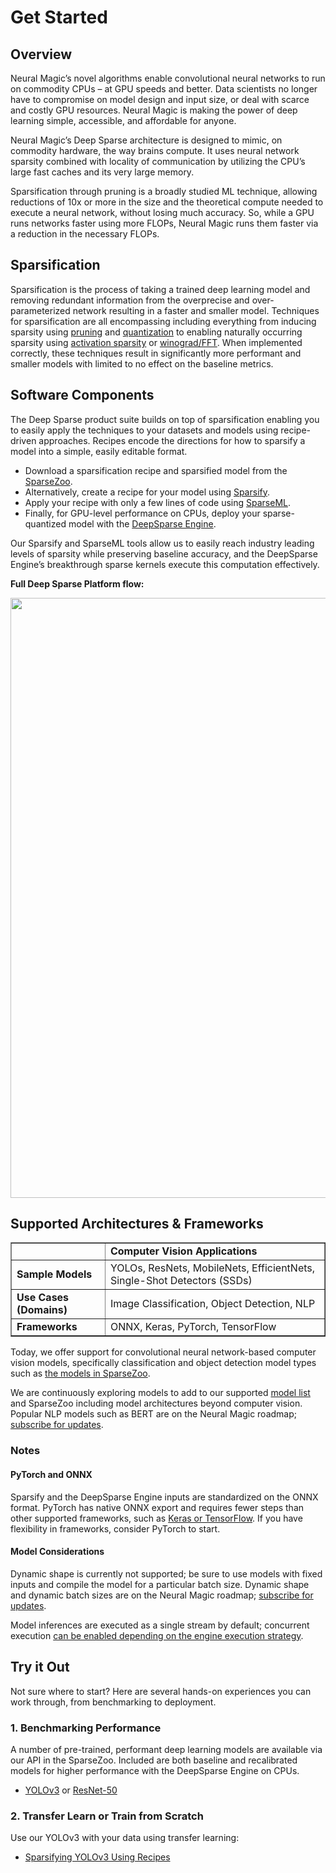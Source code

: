 <!--
Copyright (c) 2021 - present / Neuralmagic, Inc. All Rights Reserved.

Licensed under the Apache License, Version 2.0 (the "License");
you may not use this file except in compliance with the License.
You may obtain a copy of the License at

   http://www.apache.org/licenses/LICENSE-2.0

Unless required by applicable law or agreed to in writing,
software distributed under the License is distributed on an "AS IS" BASIS,
WITHOUT WARRANTIES OR CONDITIONS OF ANY KIND, either express or implied.
See the License for the specific language governing permissions and
limitations under the License.
-->

# Get Started

## Overview

Neural Magic’s novel algorithms enable convolutional neural networks to run on commodity CPUs – at GPU speeds and better. Data scientists no longer have to compromise on model design and input size, or deal with scarce and costly GPU resources. Neural Magic is making the power of deep learning simple, accessible, and affordable for anyone. 

Neural Magic’s Deep Sparse architecture is designed to mimic, on commodity hardware, the way brains compute. It uses neural network sparsity combined with locality of communication by utilizing the CPU’s large fast caches and its very large memory.

Sparsification through pruning is a broadly studied ML technique, allowing reductions of 10x or more in the size and the theoretical compute needed to execute a neural network, without losing much accuracy. So, while a GPU runs networks faster using more FLOPs, Neural Magic runs them faster via a reduction in the necessary FLOPs. 


## Sparsification
 
Sparsification is the process of taking a trained deep learning model and removing redundant information from the overprecise and over-parameterized network resulting in a faster and smaller model. Techniques for sparsification are all encompassing including everything from inducing sparsity using [pruning](https://neuralmagic.com/blog/pruning-overview/) and [quantization](https://arxiv.org/abs/1609.07061) to enabling naturally occurring sparsity using [activation sparsity](http://proceedings.mlr.press/v119/kurtz20a.html) or [winograd/FFT](https://arxiv.org/abs/1509.09308). When implemented correctly, these techniques result in significantly more performant and smaller models with limited to no effect on the baseline metrics.

## Software Components

The Deep Sparse product suite builds on top of sparsification enabling you to easily apply the techniques to your datasets and models using recipe-driven approaches. Recipes encode the directions for how to sparsify a model into a simple, easily editable format.
 
- Download a sparsification recipe and sparsified model from the [SparseZoo](https://github.com/neuralmagic/sparsezoo).
- Alternatively, create a recipe for your model using [Sparsify](https://github.com/neuralmagic/sparsify).
- Apply your recipe with only a few lines of code using [SparseML](https://github.com/neuralmagic/sparseml).
- Finally, for GPU-level performance on CPUs, deploy your sparse-quantized model with the [DeepSparse Engine](https://github.com/neuralmagic/deepsparse).

Our Sparsify and SparseML tools allow us to easily reach industry leading levels of sparsity while preserving baseline accuracy, and the DeepSparse Engine’s breakthrough sparse kernels execute this computation effectively.

**Full Deep Sparse Platform flow:**  

<img src="https://docs.neuralmagic.com/docs/source/sparsification/flow-overview.svg" width="960px">

## Supported Architectures & Frameworks

<table border="1">
  <tr>
   <td>
   </td>
   <td><strong>Computer Vision Applications</strong>
   </td>
  </tr>
  <tr>
   <td><strong>Sample Models</strong>
   </td>
   <td>YOLOs, ResNets, MobileNets, EfficientNets, Single-Shot Detectors (SSDs)
   </td>
  </tr>
  <tr>
   <td><strong>Use Cases (Domains)</strong>
   </td>
   <td>Image Classification, Object Detection, NLP
   </td>
  </tr>
  <tr>
   <td><strong>Frameworks</strong>
   </td>
   <td>ONNX, Keras, PyTorch, TensorFlow
   </td>
  </tr>
</table>

Today, we offer support for convolutional neural network-based computer vision models, specifically classification and object detection model types such as [the models in SparseZoo](https://docs.neuralmagic.com/sparsezoo/source/models.html).

We are continuously exploring models to add to our supported [model list](https://docs.neuralmagic.com/sparsezoo/source/models.html) and SparseZoo including model architectures beyond computer vision. Popular NLP models such as BERT are on the Neural Magic roadmap; [subscribe for updates](http://neuralmagic.com/subscribe).

### Notes

#### PyTorch and ONNX

Sparsify and the DeepSparse Engine inputs are standardized on the ONNX format. PyTorch has native ONNX export and requires fewer steps than other supported frameworks, such as [Keras or TensorFlow](https://docs.neuralmagic.com/sparseml/source/quicktour.html#exporting-to-onnx). If you have flexibility in frameworks, consider PyTorch to start.

#### Model Considerations

Dynamic shape is currently not supported; be sure to use models with fixed inputs and compile the model for a particular batch size. Dynamic shape and dynamic batch sizes are on the Neural Magic roadmap; [subscribe for updates](http://neuralmagic.com/subscribe).

Model inferences are executed as a single stream by default; concurrent execution [can be enabled depending on the engine execution strategy](https://docs.neuralmagic.com/deepsparse/main/source/scheduler.html). 

## Try it Out

Not sure where to start? Here are several hands-on experiences you can work through, from benchmarking to deployment.

### 1. Benchmarking Performance
A number of pre-trained, performant deep learning models are available via our API in the SparseZoo. Included are both baseline
and recalibrated models for higher performance with the DeepSparse Engine on CPUs.

- [YOLOv3](https://neuralmagic.com/blog/benchmark-yolov3-on-cpus-with-deepsparse/) or [ResNet-50](https://neuralmagic.com/blog/benchmark-resnet50-with-deepsparse/)

### 2. Transfer Learn or Train from Scratch

Use our YOLOv3 with your data using transfer learning:
- [Sparsifying YOLOv3 Using Recipes](https://github.com/neuralmagic/sparseml/blob/main/integrations/ultralytics-yolov3/tutorials/sparsifying_yolov3_using_recipes.md)
